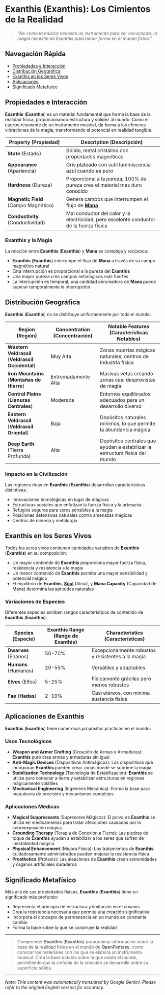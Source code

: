 # **Exanthis** (**Exanthis**): Los Cimientos de la Realidad

> *"Así como la música necesita un instrumento para ser escuchada, la magia necesita de Exanthis para tomar forma en el mundo físico."*

## Navegación Rápida

- [Propiedades e Interacción](#properties-and-interaction)
- [Distribución Geográfica](#geographic-distribution)
- [Exanthis en los Seres Vivos](#exanthis-in-living-beings)
- [Aplicaciones](#applications-of-exanthis)
- [Significado Metafísico](#metaphysical-significance)

## Propiedades e Interacción

**Exanthis** (**Exanthis**) es un material fundamental que forma la base de la realidad física, proporcionando estructura y solidez al mundo. Como el cuerpo resonante de un instrumento musical, da forma a las efímeras vibraciones de la magia, transformando el potencial en realidad tangible.

| Property (Propiedad) | Description (Descripción) |
|----------|-------------|
| **State** (Estado) | Sólido, metal cristalino con propiedades magnéticas |
| **Appearance** (Apariencia) | Gris plateado con sutil luminiscencia azul cuando es puro |
| **Hardness** (Dureza) | Proporcional a la pureza; 100% de pureza crea el material más duro conocido |
| **Magnetic Field** (Campo Magnético) | Genera campos que interrumpen el flujo de [**Mana**](/codex/Basic/Mana.md) |
| **Conductivity** (Conductividad) | Mal conductor del calor y la electricidad, pero excelente conductor de la fuerza física |

### Exanthis y la Magia

La relación entre **Exanthis** (**Exanthis**) y **Mana** es compleja y recíproca:

- **Exanthis** (**Exanthis**) interrumpe el flujo de **Mana** a través de su campo magnético natural
- Esta interrupción es proporcional a la pureza del **Exanthis**
- Una mayor pureza crea campos antimágicos más fuertes
- La interrupción es temporal; una cantidad abrumadora de **Mana** puede superar temporalmente la interrupción

## Distribución Geográfica

**Exanthis** (**Exanthis**) no se distribuye uniformemente por todo el mundo:

| Region (Región) | Concentration (Concentración) | Notable Features (Características Notables) |
|--------|--------------|------------------|
| **Western Veldrassil** (**Veldrassil Occidental**) | Muy Alta | Zonas muertas mágicas naturales, centros de industria física |
| **Iron Mountains** (**Montañas de Hierro**) | Extremadamente Alta | Masivas vetas creando zonas casi desprovistas de magia |
| **Central Plains** (**Llanuras Centrales**) | Moderada | Entornos equilibrados adecuados para un desarrollo diverso |
| **Eastern Veldrassil** (**Veldrassil Oriental**) | Baja | Depósitos naturales mínimos, lo que permite la abundancia mágica |
| **Deep Earth** (Tierra Profunda) | Alta | Depósitos centrales que ayudan a estabilizar la estructura física del mundo |

### Impacto en la Civilización

Las regiones ricas en **Exanthis** (**Exanthis**) desarrollan características distintivas:

- Innovaciones tecnológicas en lugar de mágicas
- Estructuras sociales que enfatizan la fuerza física y la artesanía
- Refugios seguros para seres sensibles a la magia
- Posiciones defensivas naturales contra amenazas mágicas
- Centros de minería y metalurgia

## Exanthis en los Seres Vivos

Todos los seres vivos contienen cantidades variables de **Exanthis** (**Exanthis**) en su composición:

- Un mayor contenido de **Exanthis** proporciona mayor fuerza física, resistencia y resistencia a la magia
- Un menor contenido de **Exanthis** permite una mayor sensibilidad y potencial mágico
- El equilibrio de **Exanthis**, [**Soul**](/codex/Basic/Soul.md) (Alma), y **Mana Capacity** (Capacidad de Mana) determina las aptitudes naturales

### Variaciones de Especies

Diferentes especies exhiben rangos característicos de contenido de **Exanthis** (**Exanthis**):

| Species (Especie) | Exanthis Range (Rango de Exanthis) | Characteristics (Características) |
|---------|----------------|-----------------|
| **Dwarves** (Enanos) | 50-70% | Excepcionalmente robustos y resistentes a la magia |
| **Humans** (Humanos) | 20-55% | Versátiles y adaptables |
| **Elves** (Elfos) | 5-25% | Físicamente gráciles pero menos robustos |
| **Fae** (**Hadas**) | 2-10% | Casi etéreos, con mínima sustancia física |

## Aplicaciones de Exanthis

**Exanthis** (**Exanthis**) tiene numerosos propósitos prácticos en el mundo:

### Usos Tecnológicos

- **Weapon and Armor Crafting** (Creación de Armas y Armaduras): **Exanthis** puro crea armas y armaduras sin igual
- **Anti-Magic Devices** (Dispositivos Antimágicos): Los dispositivos que incorporan **Exanthis** pueden crear zonas donde se suprime la magia
- **Stabilization Technology** (Tecnología de Estabilización): **Exanthis** se utiliza para conectar a tierra y estabilizar estructuras en regiones mágicamente volátiles
- **Mechanical Engineering** (Ingeniería Mecánica): Forma la base para maquinaria de precisión y mecanismos complejos

### Aplicaciones Médicas

- **Magical Suppressants** (Supresores Mágicos): El polvo de **Exanthis** se utiliza en medicamentos para tratar afecciones causadas por la sobreexposición mágica
- **Grounding Therapy** (Terapia de Conexión a Tierra): Las piedras de toque de **Exanthis** ayudan a estabilizar a los seres que sufren de inestabilidad mágica
- **Physical Enhancement** (Mejora Física): Los tratamientos de **Exanthis** cuidadosamente administrados pueden mejorar la resistencia física
- **Prosthetics** (Prótesis): Las aleaciones de **Exanthis** crean extremidades y órganos artificiales duraderos

## Significado Metafísico

Más allá de sus propiedades físicas, **Exanthis** (**Exanthis**) tiene un significado más profundo:

- Representa el principio de estructura y limitación en el cosmos
- Crea la resistencia necesaria que permite una creación significativa
- Incorpora el concepto de permanencia en un mundo en constante cambio
- Forma la base sobre la que se construye la realidad

---

> Comprender **Exanthis** (**Exanthis**) proporciona información sobre la base de la realidad física en el mundo de **OpenFantasy**, como conocer los materiales con los que se elabora un instrumento musical. Crea la base estable sobre la que existe el mundo, permitiendo que la sinfonía de la creación se desarrolle sobre su superficie sólida.


---
_Note: This content was automatically translated by Google Gemini. Please refer to the original English version for accuracy._